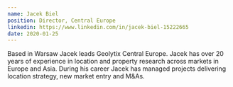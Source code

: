 ```yaml
---
name: Jacek Biel
position: Director, Central Europe
linkedin: https://www.linkedin.com/in/jacek-biel-15222665
date: 2020-01-25
---
```


Based in Warsaw Jacek leads Geolytix Central Europe. Jacek has over 20 years of experience in location and property research across markets in Europe and Asia. During his career Jacek has managed projects delivering location strategy, new market entry and M&As.
